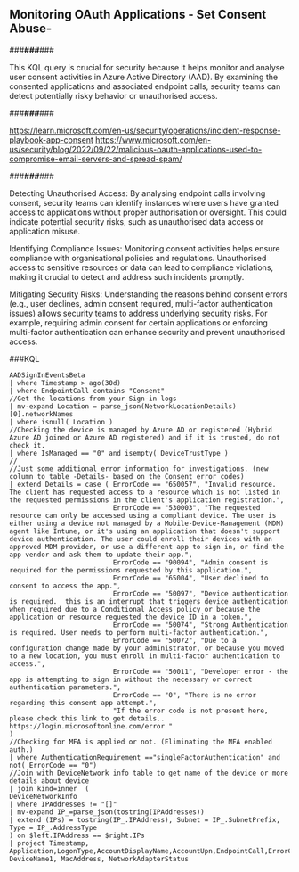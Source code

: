 ## Monitoring OAuth Applications - Set Consent Abuse-  


###___###___###

This KQL query is crucial for security because it helps monitor and analyse user consent activities in Azure Active Directory (AAD). By examining the consented applications and associated endpoint calls, security teams can detect potentially risky behavior or unauthorised access.

###___###___###

https://learn.microsoft.com/en-us/security/operations/incident-response-playbook-app-consent
https://www.microsoft.com/en-us/security/blog/2022/09/22/malicious-oauth-applications-used-to-compromise-email-servers-and-spread-spam/

###___###___###

Detecting Unauthorised Access: By analysing endpoint calls involving consent, security teams can identify instances where users have granted access to applications without proper authorisation or oversight. This could indicate potential security risks, such as unauthorised data access or application misuse.

Identifying Compliance Issues: Monitoring consent activities helps ensure compliance with organisational policies and regulations. Unauthorised access to sensitive resources or data can lead to compliance violations, making it crucial to detect and address such incidents promptly.

Mitigating Security Risks: Understanding the reasons behind consent errors (e.g., user declines, admin consent required, multi-factor authentication issues) allows security teams to address underlying security risks. For example, requiring admin consent for certain applications or enforcing multi-factor authentication can enhance security and prevent unauthorised access.

###KQL

```
AADSignInEventsBeta
| where Timestamp > ago(30d)
| where EndpointCall contains "Consent"
//Get the locations from your Sign-in logs
| mv-expand Location = parse_json(NetworkLocationDetails)[0].networkNames
| where isnull( Location )
//Checking the device is managed by Azure AD or registered (Hybrid Azure AD joined or Azure AD registered) and if it is trusted, do not check it.
| where IsManaged == "0" and isempty( DeviceTrustType )
//
//Just some additional error information for investigations. (new column to table -Details- based on the Consent error codes)
| extend Details = case ( ErrorCode == "650057", "Invalid resource. The client has requested access to a resource which is not listed in the requested permissions in the client's application registration.",
                          ErrorCode == "530003", "The requested resource can only be accessed using a compliant device. The user is either using a device not managed by a Mobile-Device-Management (MDM) agent like Intune, or it's using an application that doesn't support device authentication. The user could enroll their devices with an approved MDM provider, or use a different app to sign in, or find the app vendor and ask them to update their app.",
                          ErrorCode == "90094", "Admin consent is required for the permissions requested by this application.",
                          ErrorCode == "65004", "User declined to consent to access the app.",
                          ErrorCode == "50097", "Device authentication is required.  this is an interrupt that triggers device authentication when required due to a Conditional Access policy or because the application or resource requested the device ID in a token.",
                          ErrorCode == "50074", "Strong Authentication is required. User needs to perform multi-factor authentication.",
                          ErrorCode == "50072", "Due to a configuration change made by your administrator, or because you moved to a new location, you must enroll in multi-factor authentication to access.",
                          ErrorCode == "50011", "Developer error - the app is attempting to sign in without the necessary or correct authentication parameters.",
                          ErrorCode == "0", "There is no error regarding this consent app attempt.",
                          "If the error code is not present here, please check this link to get details.. https://login.microsoftonline.com/error "
)
//Checking for MFA is applied or not. (Eliminating the MFA enabled auth.)
| where AuthenticationRequirement =="singleFactorAuthentication" and not( ErrorCode == "0")
//Join with DeviceNetwork info table to get name of the device or more details about device
| join kind=inner  (
DeviceNetworkInfo
| where IPAddresses != "[]"
| mv-expand IP_=parse_json(tostring(IPAddresses))
| extend (IPs) = tostring(IP_.IPAddress), Subnet = IP_.SubnetPrefix, Type = IP_.AddressType
) on $left.IPAddress == $right.IPs
| project Timestamp, Application,LogonType,AccountDisplayName,AccountUpn,EndpointCall,ErrorCode,IPAddress,Country,ClientAppUsed,UserAgent,Browser,AuthenticationRequirement,IsManaged,OSPlatform,Details, DeviceName1, MacAddress, NetworkAdapterStatus
```

